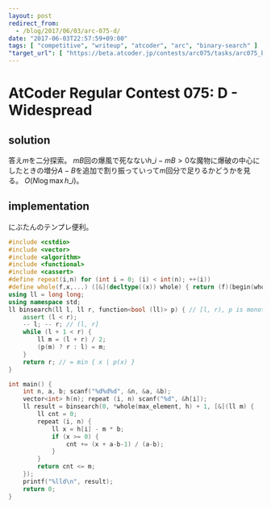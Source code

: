 ```yaml
---
layout: post
redirect_from:
  - /blog/2017/06/03/arc-075-d/
date: "2017-06-03T22:57:59+09:00"
tags: [ "competitive", "writeup", "atcoder", "arc", "binary-search" ]
"target_url": [ "https://beta.atcoder.jp/contests/arc075/tasks/arc075_b" ]
---
```


# AtCoder Regular Contest 075: D - Widespread

## solution

答え$m$を二分探索。
$mB$回の爆風で死なない$h\_i - mB \gt 0$な魔物に爆破の中心にしたときの増分$A-B$を追加で割り振っていって$m$回分で足りるかどうかを見る。
$O(N \log \max h\_i)$。

## implementation

にぶたんのテンプレ便利。

``` c++
#include <cstdio>
#include <vector>
#include <algorithm>
#include <functional>
#include <cassert>
#define repeat(i,n) for (int i = 0; (i) < int(n); ++(i))
#define whole(f,x,...) ([&](decltype((x)) whole) { return (f)(begin(whole), end(whole), ## __VA_ARGS__); })(x)
using ll = long long;
using namespace std;
ll binsearch(ll l, ll r, function<bool (ll)> p) { // [l, r), p is monotone
    assert (l < r);
    -- l; -- r; // (l, r]
    while (l + 1 < r) {
        ll m = (l + r) / 2;
        (p(m) ? r : l) = m;
    }
    return r; // = min { x | p(x) }
}

int main() {
    int n, a, b; scanf("%d%d%d", &n, &a, &b);
    vector<int> h(n); repeat (i, n) scanf("%d", &h[i]);
    ll result = binsearch(0, *whole(max_element, h) + 1, [&](ll m) {
        ll cnt = 0;
        repeat (i, n) {
            ll x = h[i] - m * b;
            if (x >= 0) {
                cnt += (x + a-b-1) / (a-b);
            }
        }
        return cnt <= m;
    });
    printf("%lld\n", result);
    return 0;
}
```
